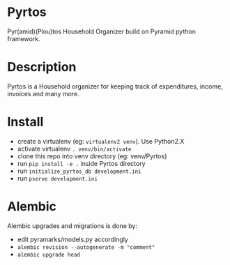 Pyrtos
======
Pyr(amid)(Plou)tos Household Organizer build on Pyramid python framework. 

Description
===========
Pyrtos is a Household organizer for keeping track of expenditures, income, invoices and many more.

Install
=======
* create a virtualenv (eg: `virtualenv2 venv`). Use Python2.X
* activate virtualenv `. venv/bin/activate`
* clone this repo into venv directory (eg: venv/Pyrtos)
* run `pip install -e .` inside Pyrtos directory
* run `initialize_pyrtos_db development.ini`
* run `pserve development.ini`

Alembic
=======
Alembic upgrades and migrations is done by:

* edit pyramarks/models.py accordingly
* `alembic revision --autogenerate -m "comment"`
* `alembic upgrade head`

